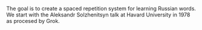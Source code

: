 The goal is to create a spaced repetition system for learning Russian words.
We start with the Aleksandr Solzhenitsyn talk at Havard University in 1978 as procesed by Grok.

